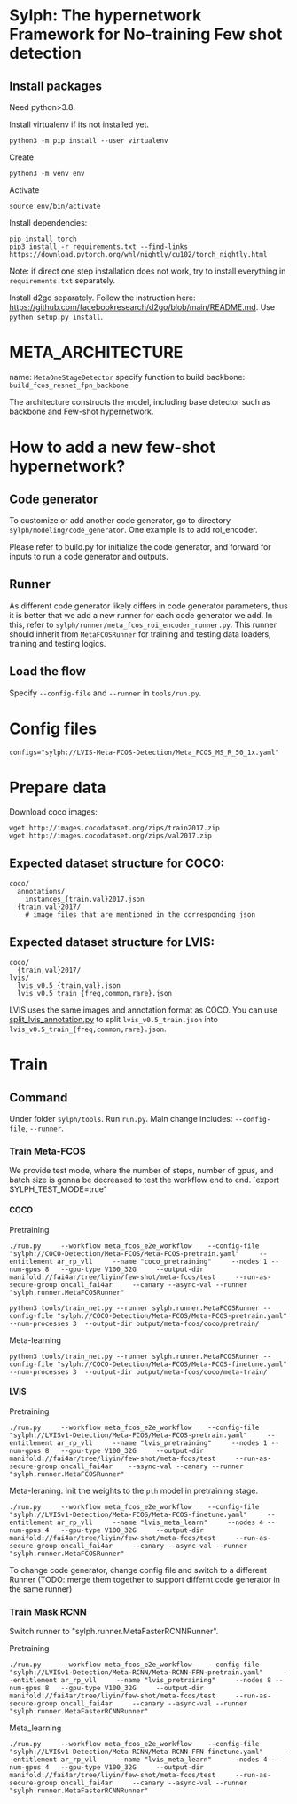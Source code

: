 # Sylph: The hypernetwork Framework for No-training Few shot detection
## Install packages
Need python>3.8.

Install virtualenv if its not installed yet.
```
python3 -m pip install --user virtualenv
```
Create
```
python3 -m venv env
```
Activate
```
source env/bin/activate
```

Install dependencies:
```
pip install torch
pip3 install -r requirements.txt --find-links https://download.pytorch.org/whl/nightly/cu102/torch_nightly.html
```

Note: if direct one step installation does not work, try to install everything in `requirements.txt` separately.

Install d2go separately. Follow the instruction here: https://github.com/facebookresearch/d2go/blob/main/README.md. Use `python setup.py install`.





# META_ARCHITECTURE
name: `MetaOneStageDetector`
specify function to build backbone: `build_fcos_resnet_fpn_backbone`

The architecture constructs the model, including base detector such as backbone and Few-shot hypernetwork.

# How to add a new few-shot hypernetwork?
## Code generator
To customize or add another code generator, go to directory  `sylph/modeling/code_generator`. One example is to add roi_encoder.

Please refer to build.py for initialize the code generator, and forward for inputs to run a code generator and outputs.

## Runner
As different code generator likely differs in code generator parameters, thus it is better that we add a new runner for each code generator we add. In this, refer to `sylph/runner/meta_fcos_roi_encoder_runner.py`. This runner should inherit from `MetaFCOSRunner` for training and testing data loaders, training and testing logics.

## Load the flow
Specify    `--config-file` and `--runner` in `tools/run.py`.
# Config files
`configs="sylph://LVIS-Meta-FCOS-Detection/Meta_FCOS_MS_R_50_1x.yaml"`

# Prepare data
Download coco images:
```
wget http://images.cocodataset.org/zips/train2017.zip
wget http://images.cocodataset.org/zips/val2017.zip
```
## Expected dataset structure for COCO:
```
coco/
  annotations/
    instances_{train,val}2017.json
  {train,val}2017/
    # image files that are mentioned in the corresponding json
```

## Expected dataset structure for LVIS:
```
coco/
  {train,val}2017/
lvis/
  lvis_v0.5_{train,val}.json
  lvis_v0.5_train_{freq,common,rare}.json
```

LVIS uses the same images and annotation format as COCO. You can use [split_lvis_annotation.py](split_lvis_annotation.py) to split `lvis_v0.5_train.json` into `lvis_v0.5_train_{freq,common,rare}.json`.
# Train
## Command
Under folder  `sylph/tools`. Run `run.py`. Main change includes: `--config-file`, `--runner`.
### Train Meta-FCOS
We provide test mode, where the number of steps, number of gpus, and batch size is gonna be decreased to test the workflow end to end.
`export SYLPH_TEST_MODE=true"
#### COCO
Pretraining
```
./run.py     --workflow meta_fcos_e2e_workflow    --config-file "sylph://COCO-Detection/Meta-FCOS/Meta-FCOS-pretrain.yaml"     --entitlement ar_rp_vll     --name "coco_pretraining"     --nodes 1 --num-gpus 8   --gpu-type V100_32G     --output-dir manifold://fai4ar/tree/liyin/few-shot/meta-fcos/test     --run-as-secure-group oncall_fai4ar     --canary --async-val --runner "sylph.runner.MetaFCOSRunner"
```

```
python3 tools/train_net.py --runner sylph.runner.MetaFCOSRunner --config-file "sylph://COCO-Detection/Meta-FCOS/Meta-FCOS-pretrain.yaml" --num-processes 3  --output-dir output/meta-fcos/coco/pretrain/
```

Meta-learning
```
python3 tools/train_net.py --runner sylph.runner.MetaFCOSRunner --config-file "sylph://COCO-Detection/Meta-FCOS/Meta-FCOS-finetune.yaml" --num-processes 3  --output-dir output/meta-fcos/coco/meta-train/
```


#### LVIS

Pretraining
```
./run.py     --workflow meta_fcos_e2e_workflow    --config-file "sylph://LVISv1-Detection/Meta-FCOS/Meta-FCOS-pretrain.yaml"     --entitlement ar_rp_vll     --name "lvis_pretraining"     --nodes 1 --num-gpus 8   --gpu-type V100_32G     --output-dir manifold://fai4ar/tree/liyin/few-shot/meta-fcos/test     --run-as-secure-group oncall_fai4ar    --async-val --canary --runner "sylph.runner.MetaFCOSRunner"
```
Meta-leraning. Init the weights to the `pth` model in pretraining stage.
```
./run.py     --workflow meta_fcos_e2e_workflow    --config-file "sylph://LVISv1-Detection/Meta-FCOS/Meta-FCOS-finetune.yaml"     --entitlement ar_rp_vll     --name "lvis_meta_learn"     --nodes 4 --num-gpus 4   --gpu-type V100_32G     --output-dir manifold://fai4ar/tree/liyin/few-shot/meta-fcos/test     --run-as-secure-group oncall_fai4ar     --canary --async-val --runner "sylph.runner.MetaFCOSRunner"
```
To change code generator, change config file and switch to a different Runner (TODO: merge them together to support differnt code generator in the same runner)
### Train Mask RCNN
Switch runner to "sylph.runner.MetaFasterRCNNRunner".

Pretraining
```
./run.py     --workflow meta_fcos_e2e_workflow    --config-file "sylph://LVISv1-Detection/Meta-RCNN/Meta-RCNN-FPN-pretrain.yaml"     --entitlement ar_rp_vll     --name "lvis_pretraining"     --nodes 8 --num-gpus 8   --gpu-type V100_32G     --output-dir manifold://fai4ar/tree/liyin/few-shot/meta-fcos/test     --run-as-secure-group oncall_fai4ar     --canary --async-val --runner "sylph.runner.MetaFasterRCNNRunner"
```
Meta_learning
```
./run.py     --workflow meta_fcos_e2e_workflow    --config-file "sylph://LVISv1-Detection/Meta-RCNN/Meta-RCNN-FPN-finetune.yaml"     --entitlement ar_rp_vll     --name "lvis_meta_learn"     --nodes 4 --num-gpus 4   --gpu-type V100_32G     --output-dir manifold://fai4ar/tree/liyin/few-shot/meta-fcos/test     --run-as-secure-group oncall_fai4ar     --canary --async-val --runner "sylph.runner.MetaFasterRCNNRunner"
```
